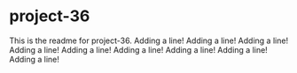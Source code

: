 # project-36

This is the readme for project-36.
Adding a line!
Adding a line!
Adding a line!
Adding a line!
Adding a line!
Adding a line!
Adding a line!
Adding a line!
Adding a line!
